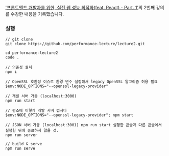 ['프론트엔드 개발자를 위한, 실전 웹 성능 최적화(feat. React) - Part. 1'](https://www.inflearn.com/course/%EC%9B%B9-%EC%84%B1%EB%8A%A5-%EC%B5%9C%EC%A0%81%ED%99%94-%EB%A6%AC%EC%95%A1%ED%8A%B8-1/dashboard)의 2번째 강의를 수강한 내용을 기록했습니다.

### 실행

```
// git clone
git clone https://github.com/performance-lecture/lecture2.git

cd performance-lecture2
code .

// 의존성 설치
npm i

// OpenSSL 호환성 이슈로 환경 변수 설정해서 legacy OpenSSL 알고리즘 허용 필요
$env:NODE_OPTIONS="--openssl-legacy-provider"

// 개발 서버 가동 (localhost:3000)
npm run start

// 평소에 이렇게 개발 서버 켭시다
$env:NODE_OPTIONS="--openssl-legacy-provider"; npm start

// JSON 서버 가동 (localhost:3001) npm run start 실행한 콘솔과 다른 콘솔에서 실행한 뒤에 종료하지 않을 것.
npm run server

// build & serve
npm run serve
```
